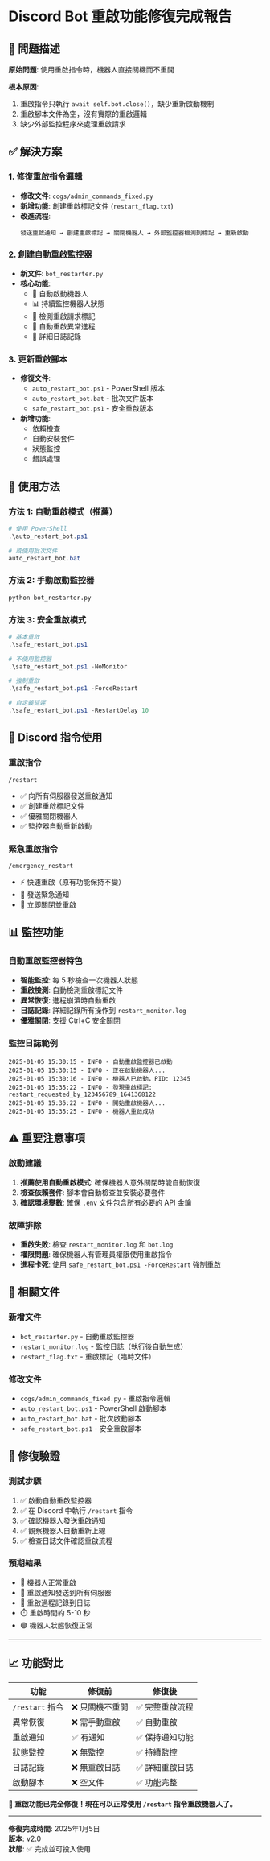 # Discord Bot 重啟功能修復完成報告

## 🎯 問題描述

**原始問題**: 使用重啟指令時，機器人直接關機而不重開

**根本原因**:
1. 重啟指令只執行 `await self.bot.close()`，缺少重新啟動機制
2. 重啟腳本文件為空，沒有實際的重啟邏輯
3. 缺少外部監控程序來處理重啟請求

## ✅ 解決方案

### 1. 修復重啟指令邏輯
- **修改文件**: `cogs/admin_commands_fixed.py`
- **新增功能**: 創建重啟標記文件 (`restart_flag.txt`)
- **改進流程**: 
  ```
  發送重啟通知 → 創建重啟標記 → 關閉機器人 → 外部監控器檢測到標記 → 重新啟動
  ```

### 2. 創建自動重啟監控器
- **新文件**: `bot_restarter.py`
- **核心功能**:
  - 🔄 自動啟動機器人
  - 📊 持續監控機器人狀態
  - 🚨 檢測重啟請求標記
  - 🔧 自動重啟異常進程
  - 📝 詳細日誌記錄

### 3. 更新重啟腳本
- **修復文件**: 
  - `auto_restart_bot.ps1` - PowerShell 版本
  - `auto_restart_bot.bat` - 批次文件版本
  - `safe_restart_bot.ps1` - 安全重啟版本
- **新增功能**:
  - 依賴檢查
  - 自動安裝套件
  - 狀態監控
  - 錯誤處理

## 🚀 使用方法

### 方法 1: 自動重啟模式（推薦）
```powershell
# 使用 PowerShell
.\auto_restart_bot.ps1

# 或使用批次文件
auto_restart_bot.bat
```

### 方法 2: 手動啟動監控器
```bash
python bot_restarter.py
```

### 方法 3: 安全重啟模式
```powershell
# 基本重啟
.\safe_restart_bot.ps1

# 不使用監控器
.\safe_restart_bot.ps1 -NoMonitor

# 強制重啟
.\safe_restart_bot.ps1 -ForceRestart

# 自定義延遲
.\safe_restart_bot.ps1 -RestartDelay 10
```

## 🔧 Discord 指令使用

### 重啟指令
```
/restart
```
- ✅ 向所有伺服器發送重啟通知
- ✅ 創建重啟標記文件
- ✅ 優雅關閉機器人
- ✅ 監控器自動重新啟動

### 緊急重啟指令
```
/emergency_restart
```
- ⚡ 快速重啟（原有功能保持不變）
- 🚨 發送緊急通知
- 🔄 立即關閉並重啟

## 📊 監控功能

### 自動重啟監控器特色
- **智能監控**: 每 5 秒檢查一次機器人狀態
- **重啟檢測**: 自動檢測重啟標記文件
- **異常恢復**: 進程崩潰時自動重啟
- **日誌記錄**: 詳細記錄所有操作到 `restart_monitor.log`
- **優雅關閉**: 支援 Ctrl+C 安全關閉

### 監控日誌範例
```
2025-01-05 15:30:15 - INFO - 自動重啟監控器已啟動
2025-01-05 15:30:15 - INFO - 正在啟動機器人...
2025-01-05 15:30:16 - INFO - 機器人已啟動，PID: 12345
2025-01-05 15:35:22 - INFO - 發現重啟標記: restart_requested_by_123456789_1641368122
2025-01-05 15:35:22 - INFO - 開始重啟機器人...
2025-01-05 15:35:25 - INFO - 機器人重啟成功
```

## ⚠️ 重要注意事項

### 啟動建議
1. **推薦使用自動重啟模式**: 確保機器人意外關閉時能自動恢復
2. **檢查依賴套件**: 腳本會自動檢查並安裝必要套件
3. **確認環境變數**: 確保 `.env` 文件包含所有必要的 API 金鑰

### 故障排除
- **重啟失敗**: 檢查 `restart_monitor.log` 和 `bot.log`
- **權限問題**: 確保機器人有管理員權限使用重啟指令
- **進程卡死**: 使用 `safe_restart_bot.ps1 -ForceRestart` 強制重啟

## 📁 相關文件

### 新增文件
- `bot_restarter.py` - 自動重啟監控器
- `restart_monitor.log` - 監控日誌（執行後自動生成）
- `restart_flag.txt` - 重啟標記（臨時文件）

### 修改文件
- `cogs/admin_commands_fixed.py` - 重啟指令邏輯
- `auto_restart_bot.ps1` - PowerShell 啟動腳本
- `auto_restart_bot.bat` - 批次啟動腳本
- `safe_restart_bot.ps1` - 安全重啟腳本

## 🎉 修復驗證

### 測試步驟
1. ✅ 啟動自動重啟監控器
2. ✅ 在 Discord 中執行 `/restart` 指令
3. ✅ 確認機器人發送重啟通知
4. ✅ 觀察機器人自動重新上線
5. ✅ 檢查日誌文件確認重啟流程

### 預期結果
- 🔄 機器人正常重啟
- 📨 重啟通知發送到所有伺服器
- 📝 重啟過程記錄到日誌
- ⏱️ 重啟時間約 5-10 秒
- 🟢 機器人狀態恢復正常

---

## 📈 功能對比

| 功能 | 修復前 | 修復後 |
|------|--------|--------|
| `/restart` 指令 | ❌ 只關機不重開 | ✅ 完整重啟流程 |
| 異常恢復 | ❌ 需手動重啟 | ✅ 自動重啟 |
| 重啟通知 | ✅ 有通知 | ✅ 保持通知功能 |
| 狀態監控 | ❌ 無監控 | ✅ 持續監控 |
| 日誌記錄 | ❌ 無重啟日誌 | ✅ 詳細重啟日誌 |
| 啟動腳本 | ❌ 空文件 | ✅ 功能完整 |

**🎊 重啟功能已完全修復！現在可以正常使用 `/restart` 指令重啟機器人了。**

---

**修復完成時間**: 2025年1月5日  
**版本**: v2.0  
**狀態**: ✅ 完成並可投入使用
